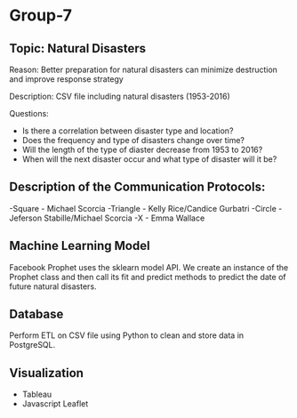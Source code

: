 # Group-7

## Topic: Natural Disasters

Reason: Better preparation for natural disasters can minimize destruction and improve response strategy

Description: CSV file including natural disasters (1953-2016)

Questions:

- Is there a correlation between disaster type and location?
- Does the frequency and type of disasters change over time?
- Will the length of the type of diaster decrease from 1953 to 2016?
- When will the next disaster occur and what type of disaster will it be?


## Description of the Communication Protocols:

-Square - Michael Scorcia
-Triangle - Kelly Rice/Candice Gurbatri
-Circle - Jeferson Stabille/Michael Scorcia
-X - Emma Wallace

## Machine Learning Model

Facebook Prophet uses the sklearn model API. We create an instance of the Prophet class and then call its fit and predict methods to predict the date of future natural disasters.

## Database

Perform ETL on CSV file using Python to clean and store data in PostgreSQL.

## Visualization

- Tableau
- Javascript Leaflet
